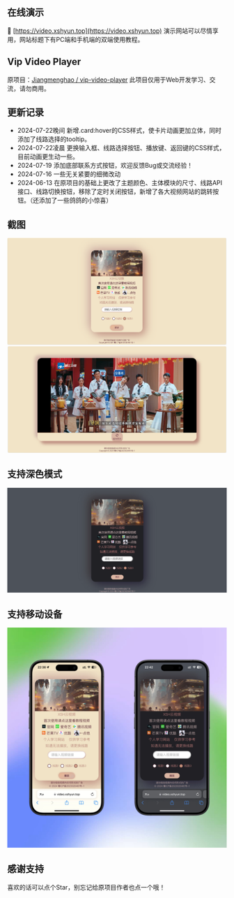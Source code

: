 ## 在线演示
🔗 [https://video.xshyun.top](https://video.xshyun.top)
演示网站可以尽情享用，网站标题下有PC端和手机端的双端使用教程。

## Vip Video Player
原项目：[Jiangmenghao / vip-video-player](https://github.com/Jiangmenghao/vip-video-player)
此项目仅用于Web开发学习、交流，请勿商用。

## 更新记录
+ 2024-07-22晚间 新增.card:hover的CSS样式，使卡片动画更加立体，同时添加了线路选择的tooltip。
+ 2024-07-22凌晨 更换输入框、线路选择按钮、播放键、返回键的CSS样式，目前动画更生动一些。
+ 2024-07-19 添加底部联系方式按钮，欢迎反馈Bug或交流经验！
+ 2024-07-16 一些无关紧要的细微改动
+ 2024-06-13 在原项目的基础上更改了主题颜色、主体模块的尺寸、线路API接口、线路切换按钮，移除了定时关闭按钮，新增了各大视频网站的跳转按钮。（还添加了一些鸽鸽的小惊喜）

## 截图
![PC截图](./demo-imgs/demo-screenshot.png 'PC截图')
![PC截图](./demo-imgs/demo-screenshot-playing.png 'PC截图-视频播放')

## 支持深色模式
![PC截图](./demo-imgs/dark.png 'PC截图-深色模式')

## 支持移动设备
![手机截图](./demo-imgs/iPhone.png '手机截图')

## 感谢支持
喜欢的话可以点个Star，别忘记给原项目作者也点一个哦！